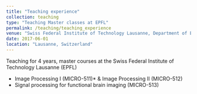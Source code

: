 ```yaml
---
title: "Teaching experience"
collection: teaching
type: "Teaching Master classes at EPFL"
permalink: /teaching/teaching_experience
venue: "Swiss Federal Institute of Technology Lausanne, Department of Electrical Engineering"
date: 2017-06-01
location: "Lausanne, Switzerland"
---
```


Teaching for 4 years, master courses at the Swiss Federal Institute of Technology Lausanne (EPFL)

- Image Processing I (MICRO-511)* & Image Processing II (MICRO-512)
- Signal processing for functional brain imaging (MICRO-513)